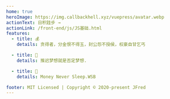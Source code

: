 ```yaml
---
home: true
heroImage: https://img.callbackhell.xyz/vuepress/avatar.webp
actionText: 日积跬步 →
actionLink: /front-end/js/JS基础.html
features:
  - title: 💰
    details: 贪得者，分金恨不得玉，封公怨不授侯，权豪自甘乞丐

  - title: 🙊
    details: 推迟梦想就是否定梦想. 

  - title: 💎
    details: Money Never Sleep.WSB

footer: MIT Licensed | Copyright © 2020-present JFred
---
```

